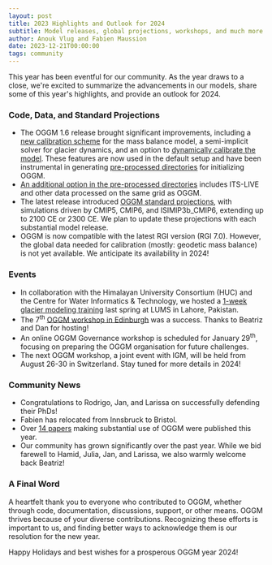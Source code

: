 ```yaml
---
layout: post
title: 2023 Highlights and Outlook for 2024
subtitle: Model releases, global projections, workshops, and much more
author: Anouk Vlug and Fabien Maussion
date: 2023-12-21T00:00:00
tags: community
---
```


This year has been eventful for our community. As the year draws to a close, we're excited to summarize the advancements in our models, share some of this year's highlights, and provide an outlook for 2024.

### Code, Data, and Standard Projections

- The OGGM 1.6 release brought significant improvements, including a [<u>new calibration scheme</u>](https://oggm.org/tutorials/stable/notebooks/advanced/massbalance_calibration.html) for the mass balance model, a semi-implicit solver for glacier dynamics, and an option to [<u>dynamically calibrate the model</u>](https://oggm.org/tutorials/stable/notebooks/10minutes/dynamical_spinup.html). These features are now used in the default setup and have been instrumental in generating [<u>pre-processed directories</u>](https://docs.oggm.org/en/stable/shop.html#pre-processed-directories) for initializing OGGM.
- [<u>An additional option in the pre-processed directories</u>](https://docs.oggm.org/en/stable/shop.html#additional-available-data) includes ITS-LIVE and other data processed on the same grid as OGGM.
- The latest release introduced [<u>OGGM standard projections</u>](https://docs.oggm.org/en/stable/download-projections.html), with simulations driven by CMIP5, CMIP6, and ISIMIP3b_CMIP6, extending up to 2100 CE or 2300 CE. We plan to update these projections with each substantial model release.
- OGGM is now compatible with the latest RGI version (RGI 7.0). However, the global data needed for calibration (mostly: geodetic mass balance) is not yet available. We anticipate its availability in 2024!

### Events
- In collaboration with the Himalayan University Consortium (HUC) and the Centre for Water Informatics & Technology, we hosted a [<u>1-week glacier modeling training</u>](https://oggm.org/2023/10/27/Lahore-video/) last spring at LUMS in Lahore, Pakistan.
- The 7<sup>th</sup> [<u>OGGM workshop in Edinburgh</u>](https://oggm.org/2023/09/07/7th-oggm-worshop-summary/) was a success. Thanks to Beatriz and Dan for hosting!
- An online OGGM Governance workshop is scheduled for January 29<sup>th</sup>, focusing on preparing the OGGM organisation for future challenges.
- The next OGGM workshop, a joint event with IGM, will be held from August 26-30 in Switzerland. Stay tuned for more details in 2024!

### Community News
- Congratulations to Rodrigo, Jan, and Larissa on successfully defending their PhDs!
- Fabien has relocated from Innsbruck to Bristol.
- Over [<u>14 papers</u>](https://oggm.org/publications/) making substantial use of OGGM were published this year.
- Our community has grown significantly over the past year. While we bid farewell to Hamid, Julia, Jan, and Larissa, we also warmly welcome back Beatriz!

### A Final Word
A heartfelt thank you to everyone who contributed to OGGM, whether through code, documentation, discussions, support, or other means. OGGM thrives because of your diverse contributions. Recognizing these efforts is important to us, and finding better ways to acknowledge them is our resolution for the new year.

Happy Holidays and best wishes for a prosperous OGGM year 2024!

